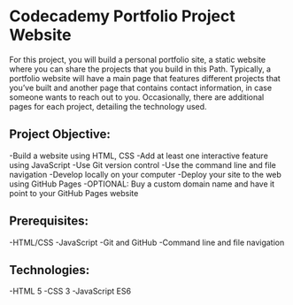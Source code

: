 # Codecademy Portfolio Project Website

For this project, you will build a personal portfolio site, a static website where you can share the projects that you build in this Path. Typically, a portfolio website will have a main page that features different projects that you’ve built and another page that contains contact information, in case someone wants to reach out to you. Occasionally, there are additional pages for each project, detailing the technology used.

## Project Objective:

-Build a website using HTML, CSS
-Add at least one interactive feature using JavaScript
-Use Git version control
-Use the command line and file navigation
-Develop locally on your computer
-Deploy your site to the web using GitHub Pages
-OPTIONAL: Buy a custom domain name and have it point to your GitHub Pages website

## Prerequisites:

-HTML/CSS
-JavaScript
-Git and GitHub
-Command line and file navigation

## Technologies:

-HTML 5
-CSS 3
-JavaScript ES6



